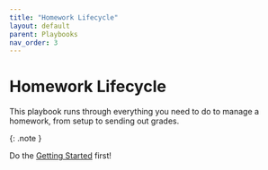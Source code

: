 ```yaml
---
title: "Homework Lifecycle"
layout: default
parent: Playbooks
nav_order: 3
---
```


# Homework Lifecycle

This playbook runs through everything you need to do to manage a homework, from setup to sending out grades.

{: .note }

Do the [Getting Started]({{site.baseurl}}/getting-started/) first!
